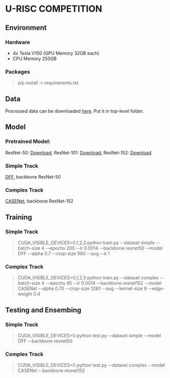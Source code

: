 # U-RISC COMPETITION

## Environment
### Hardware

- 4x Tesla V100 (GPU Memory 32GB each)
- CPU Memory 250GB

### Packages
> pip install -r requirements.txt

## Data
Processed data can be downloaded [here](https://pan.baidu.com/s/1LrP56-fstinTh3cNUtTRKg). Put it in top-level folder.

## Model
### Pretrained Model:
ResNet-50: [Download](https://hangzh.s3.amazonaws.com/encoding/models/resnet50-25c4b509.zip), 
ResNet-101: [Download](https://hangzh.s3.amazonaws.com/encoding/models/resnet101-2a57e44d.zip),
ResNet-152: [Download](https://hangzh.s3.amazonaws.com/encoding/models/resnet152-0d43d698.zip)

### Simple Track
[DFF](https://arxiv.org/abs/1902.09104), backbone ResNet-50

### Complex Track
[CASENet](https://arxiv.org/abs/1705.09759), backbone ResNet-152


## Training

### Simple Track
> CUDA\_VISIBLE\_DEVICES=0,1,2,3 python train.py --dataset simple --batch-size 4 --epochs 200 --lr 0.0014 --backbone resnet50 --model DFF --alpha 0.7 --crop-size 960 --aug --k 1

### Complex Track
> CUDA\_VISIBLE\_DEVICES=0,1,2,3 python train.py --dataset complex --batch-size 4 --epochs 45 --lr 0.0014 --backbone resnet152 --model CASENet --alpha 0.70 --crop-size 1280 --aug --kernel-size 9 --edge-weight 0.4


## Testing and Ensembing
### Simple Track
> CUDA\_VISIBLE\_DEVICES=0 python test.py --dataset simple --model DFF --backbone resnet50

### Complex Track
> CUDA\_VISIBLE\_DEVICES=0 python test.py --dataset complex --model CASENet --backbone resnet152
